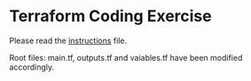 # Terraform Coding Exercise

Please read the [instructions](./INSTRUCTIONS.md) file.

Root files: main.tf, outputs.tf and vaiables.tf have been modified accordingly.